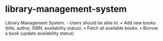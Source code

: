 # library-management-system
Library Management System.  - Users should be able to:  • Add new books (title, author, ISBN, availability status).  • Fetch all available books.  • Borrow a book (update availability status)
